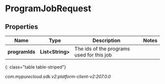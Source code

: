 # ProgramJobRequest


## Properties

| Name | Type | Description | Notes |
| ------------ | ------------- | ------------- | ------------- |
| **programIds** | **List&lt;String&gt;** | The ids of the programs used for this job |  |
{: class="table table-striped"}




_com.mypurecloud.sdk.v2:platform-client-v2:207.0.0_
